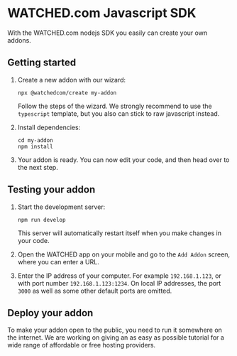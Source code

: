 # WATCHED.com Javascript SDK

With the WATCHED.com nodejs SDK you easily can create your own addons.

## Getting started

1. Create a new addon with our wizard:

   ```shell
   npx @watchedcom/create my-addon
   ```

   Follow the steps of the wizard. We strongly recommend to use the `typescript` template, but you also can stick to raw javascript instead.

2. Install dependencies:

   ```shell
   cd my-addon
   npm install
   ```

3. Your addon is ready. You can now edit your code, and then head over to the next step.

## Testing your addon

1. Start the development server:

   ```shell
   npm run develop
   ```

   This server will automatically restart itself when you make changes in your code.

2. Open the WATCHED app on your mobile and go to the `Add Addon` screen, where you can enter a URL.

3. Enter the IP address of your computer. For example `192.168.1.123`, or with port number `192.168.1.123:1234`. On local IP addresses, the port `3000` as well as some other default ports are omitted.

## Deploy your addon

To make your addon open to the public, you need to run it somewhere on the internet. We are working on giving an as easy as possible tutorial for a wide range of affordable or free hosting providers.
